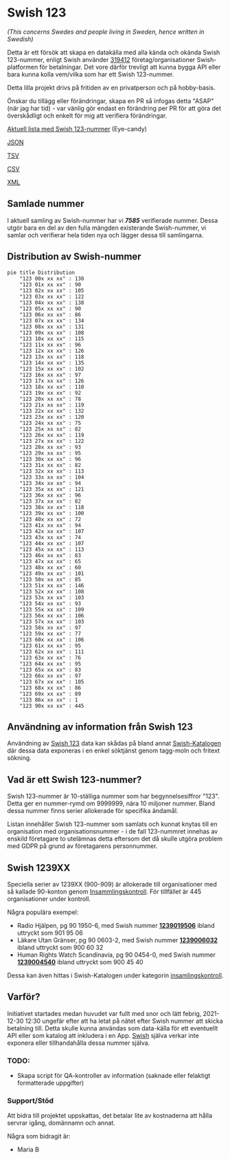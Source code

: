 # Swish 123

*(This concerns Swedes and people living in Sweden, hence written in Swedish)*

Detta är ett försök att skapa en datakälla med alla kända och okända Swish 123-nummer, enligt Swish använder [319412](https://www.swish.nu/about-swish#Swish_in_numbers) företag/organisationer Swish-platformen för betalningar. Det vore därför trevligt att kunna bygga API eller bara kunna kolla vem/vilka som har ett Swish 123-nummer.

Detta lilla projekt drivs på fritiden av en privatperson och på hobby-basis.

Önskar du tillägg eller förändringar, skapa en PR så infogas detta "ASAP" (när jag har tid) - var vänlig gör endast en förändring per PR för att göra det överskådligt och enkelt för mig att verifiera förändringar.



[Aktuell lista med Swish 123-nummer](https://github.com/cisene/swish-123/blob/master/swish-123.md) (Eye-candy)

[JSON](https://github.com/cisene/swish-123/blob/master/json/swish-123-datasource.json)

[TSV](https://github.com/cisene/swish-123/blob/master/text/swish-123-datasource.tsv)

[CSV](https://github.com/cisene/swish-123/blob/master/text/swish-123-datasource.csv)

[XML](https://github.com/cisene/swish-123/blob/master/xml-data/swish-123-datasource.xml)



## Samlade nummer

I aktuell samling av Swish-nummer har vi ***7585*** verifierade nummer. Dessa utgör bara en del av den fulla mängden existerande Swish-nummer, vi samlar och verifierar hela tiden nya och lägger dessa till samlingarna.

## Distribution av Swish-nummer

```mermaid
pie title Distribution
    "123 00x xx xx" : 130
    "123 01x xx xx" : 90
    "123 02x xx xx" : 105
    "123 03x xx xx" : 122
    "123 04x xx xx" : 138
    "123 05x xx xx" : 90
    "123 06x xx xx" : 86
    "123 07x xx xx" : 134
    "123 08x xx xx" : 131
    "123 09x xx xx" : 108
    "123 10x xx xx" : 115
    "123 11x xx xx" : 96
    "123 12x xx xx" : 126
    "123 13x xx xx" : 118
    "123 14x xx xx" : 135
    "123 15x xx xx" : 102
    "123 16x xx xx" : 97
    "123 17x xx xx" : 126
    "123 18x xx xx" : 110
    "123 19x xx xx" : 92
    "123 20x xx xx" : 78
    "123 21x xx xx" : 119
    "123 22x xx xx" : 132
    "123 23x xx xx" : 120
    "123 24x xx xx" : 75
    "123 25x xx xx" : 82
    "123 26x xx xx" : 119
    "123 27x xx xx" : 122
    "123 28x xx xx" : 93
    "123 29x xx xx" : 95
    "123 30x xx xx" : 96
    "123 31x xx xx" : 82
    "123 32x xx xx" : 113
    "123 33x xx xx" : 104
    "123 34x xx xx" : 94
    "123 35x xx xx" : 121
    "123 36x xx xx" : 96
    "123 37x xx xx" : 82
    "123 38x xx xx" : 118
    "123 39x xx xx" : 100
    "123 40x xx xx" : 72
    "123 41x xx xx" : 94
    "123 42x xx xx" : 107
    "123 43x xx xx" : 74
    "123 44x xx xx" : 107
    "123 45x xx xx" : 113
    "123 46x xx xx" : 83
    "123 47x xx xx" : 65
    "123 48x xx xx" : 60
    "123 49x xx xx" : 101
    "123 50x xx xx" : 85
    "123 51x xx xx" : 146
    "123 52x xx xx" : 108
    "123 53x xx xx" : 103
    "123 54x xx xx" : 93
    "123 55x xx xx" : 109
    "123 56x xx xx" : 106
    "123 57x xx xx" : 103
    "123 58x xx xx" : 97
    "123 59x xx xx" : 77
    "123 60x xx xx" : 106
    "123 61x xx xx" : 95
    "123 62x xx xx" : 111
    "123 63x xx xx" : 76
    "123 64x xx xx" : 95
    "123 65x xx xx" : 83
    "123 66x xx xx" : 97
    "123 67x xx xx" : 105
    "123 68x xx xx" : 86
    "123 69x xx xx" : 89
    "123 86x xx xx" : 1
    "123 90x xx xx" : 445
```

## Användning av information från Swish 123

Användning av [Swish 123](https://github.com/cisene/swish-123) data kan skådas på bland annat [Swish-Katalogen](https://b19.se/swish-katalogen/) där dessa data exponeras i en enkel söktjänst genom tagg-moln och fritext sökning.



## Vad är ett Swish 123-nummer?

Swish 123-nummer är 10-ställiga nummer som har begynnelsesiffror "123". Detta ger en nummer-rymd om 9999999, nära 10 miljoner nummer. Bland dessa nummer finns serier allokerade för specifika ändamål. 

Listan innehåller Swish 123-nummer som samlats och kunnat knytas till en organisation med organisationsnummer - i de fall 123-nummret innehas av enskild företagare to utelämnas detta eftersom det då skulle utgöra problem med GDPR på grund av företagarens personnummer.



## Swish 1239XX

Speciella serier av 1239XX (900-909) är allokerade till organisationer med så kallade 90-konton genom [Insammlingskontroll](https://www.insamlingskontroll.se/90-konto-organisationer/). För tillfället är 445 organisationer under kontroll.

Några populära exempel:

* Radio Hjälpen, pg 90 1950-6, med Swish nummer **[1239019506](https://b19.se/swish-katalogen/1239019506)** ibland uttryckt som 901 95 06
* Läkare Utan Gränser, pg 90 0603-2, med Swish nummer **[1239006032](https://b19.se/swish-katalogen/1239006032)** ibland uttryckt som 900 60 32
* Human Rights Watch Scandinavia, pg 90 0454-0, med Swish nummer **[1239004540](https://b19.se/swish-katalogen/1239004540)** ibland uttryckt som 900 45 40

Dessa kan även hittas i Swish-Katalogen under kategorin [insamlingskontroll](https://b19.se/swish-katalogen/k/insamlingskontroll).



## Varför?

Initiativet startades medan huvudet var fullt med snor och lätt febrig, 2021-12-30 12:30 ungefär efter att ha letat på nätet efter Swish nummer att skicka betalning till. Detta skulle kunna användas som data-källa för ett eventuellt API eller som katalog att inkludera i en App. [Swish](https://swish.nu/) själva verkar inte exponera eller tillhandahålla dessa nummer själva. 



### TODO:

* Skapa script för QA-kontroller av information (saknade eller felaktigt formatterade uppgifter)


### Support/Stöd

Att bidra till projektet uppskattas, det betalar lite av kostnaderna att hålla servrar igång, domännamn och annat.

Några som bidragit är:
* Maria B

